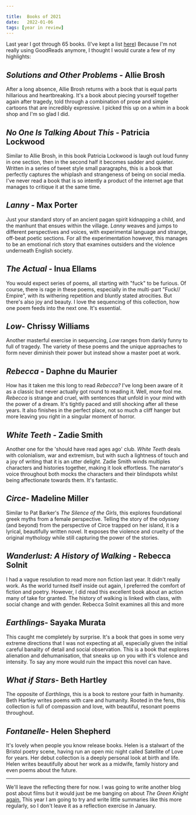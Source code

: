 ```yaml
---

title:  Books of 2021
date:   2022-01-06
tags: [year in review]
---
```

Last year I got through 65 books. (I've kept a list [here](https://notes.davidralphlewis.co.uk/books-read-2021)) Because I'm not really using GoodReads anymore,  I thought I would curate a few of my highlights:

<!--more-->
## *Solutions and Other Problems* - Allie Brosh

After a long absence, Allie Brosh returns with a book that is equal parts hillarious and heartbreaking. It's a book about piecing yourself together again after tragedy, told through a combination of prose and simple cartoons that are incredibly expressive. I picked this up on a whim in a book shop and I'm so glad I did. 

## *No One Is Talking About This* - Patricia Lockwood 

Similar to Allie Brosh, in this book Patricia Lockwood is laugh out loud funny in one section, then in the second half it becomes sadder and quieter. Written in a series of tweet style small paragraphs, this is a book that perfectly captures the whiplash and strangeness of being on social media. I've never read a book that is so intently a product of the internet age that manages to critique it at the same time. 

## *Lanny* - Max Porter

Just your standard story of an ancient pagan spirit kidnapping a child, and the manhunt that ensues within the village. *Lanny* weaves and jumps to different perspectives and voices, with experimental language and strange, off-beat poetic sections. For all the experimentation however, this manages to be an emotional rich story that examines outsiders and the violence underneath English society.

## *The Actual* - Inua Ellams

You would expect  series of poems, all starting with "fuck" to be furious. Of course, there is rage in these poems, especially in the multi-part "Fuck// Empire", with its withering repetition and bluntly stated atrocities. But there's also joy and beauty. I love the sequencing of this collection, how one poem feeds into the next one. It's essential.
 
## *Low*- Chrissy Williams

Another masterful exercise in sequencing, *Low* ranges from darkly funny to full of tragedy. The variety of these poems and the unique approaches to form never diminish their power but instead show a master poet at work. 
 
## *Rebecca* - Daphne du Maurier

How has it taken me this long to read *Rebecca?* I've long been aware of it as a classic but never actually got round to reading it. Well, more fool me. *Rebecca* is strange and cruel, with sentences that unfold in your mind with the power of a dream. It's tightly paced and still shocking after all these years. It also finishes in the perfect place, not so much a cliff hanger but more leaving you right in a singular moment of horror. 

## *White Teeth* - Zadie Smith

Another one for the 'should have read ages ago' club. *White Teeth* deals with colonialism, war and extremism, but with such a lightness of touch and a joy of writing that it is an utter delight. Zadie Smith winds multiples characters and histories together, making it look effortless. The narrator's voice throughout both mocks the characters and their blindspots whilst being affectionate towards them. It's fantastic. 

## *Circe*- Madeline Miller

Similar to Pat Barker's *The Silence of the Girls*, this explores foundational greek myths from a female perspective. Telling the story of the odyssey (and beyond) from the perspective of Circe trapped on her island, it is a lyrical, beautifully written novel. It exposes the violence and cruelty of the original mythology while still capturing the power of the stories.

## *Wanderlust: A History of Walking* - Rebecca Solnit

I had a vague resolution to read more non fiction last year. It didn't really work. As the world turned itself inside out again, I preferred the comfort of fiction and poetry. However, I did read this excellent book about an action many of take for granted. The history of walking is linked with class, with social change and with gender. Rebecca Solnit examines all this and more

## *Earthlings*- Sayaka Murata

This caught me completely by surprise. It's a book that goes in some very extreme directions that I was not expecting at all, especially given the initial careful banality of detail and social observation. This is a book that explores alienation and dehumanisation, that sneaks up on you with it's violence and intensity. To say any more would ruin the impact this novel can have.

## *What if Stars*- Beth Hartley

The opposite of *Earthlings*, this is a book to restore your faith in humanity. Beth Hartley writes poems with care and humanity. Rooted in the fens, this collection is full of compassion and love, with beautiful, resonant poems throughout. 

## *Fontanelle*- Helen Shepherd

It's lovely when people you know release books. Helen is a stalwart of the Bristol poetry scene, having run an open mic night called Satellite of Love for years. Her debut collection is a deeply personal look at birth and life. Helen writes beautifully about her work as a midwife, family history and even poems about the future. 

---

We'll leave the reflecting there for now. I was going to write another blog post about films but it would just be me banging on about *The Green Knight* [again.](https://www.davidralphlewis.co.uk/uncertain-art/) This year I am going to try and write little summaries like this more regularly, so I don't leave it as a reflection exercise in January. 
